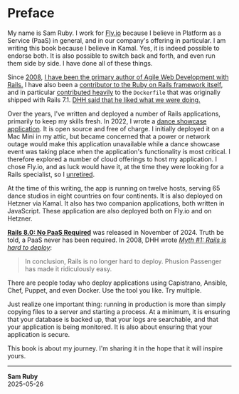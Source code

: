 # Preface

My name is Sam Ruby. I work for [Fly.io](https://fly.io) because I believe in Platform as a Service (PaaS) in general, and in our company's offering in particular.
I am writing this book because I believe in Kamal. Yes, it is indeed possible to endorse both. It is also possible to switch back and forth, and even run them side by side. I have done all of these things.

Since [2008](https://rubyonrails.org/2008/4/23/agile-web-development-with-rails-3rd-edition), [I have been the primary author of Agile Web Development with Rails.](https://pragprog.com/titles/rails8/agile-web-development-with-rails-8/)
I have also been a [contributor to the Ruby on Rails framework itself](https://contributors.rubyonrails.org/contributors/sam-ruby/commits), and in particular
[contributed heavily](https://github.com/rails/rails/blame/7-1-stable/railties/lib/rails/generators/rails/app/templates/Dockerfile.tt)
to the `Dockerfile` that was originally shipped with Rails 7.1.
[DHH said that he liked what we were doing.](https://x.com/dhh/status/1632044101418745864)

Over the years, I've written and deployed a number of Rails applications, primarily to keep my skills fresh.
In 2022, I wrote a [dance showcase application](https://github.com/rubys/showcase#showcase). It is open source and free of charge. I initially deployed it on a Mac Mini in my attic, but became concerned that a power or network outage would make this application unavailable while a dance showcase event was taking place when the application's functionality is most critical.
I therefore explored a number of cloud offerings to host my application. I chose Fly.io, and as luck would have it, at the time they were looking for a Rails specialist, so I [unretired](https://intertwingly.net/blog/2022/08/13/Unretiring).

At the time of this writing, the app is running on twelve hosts, serving 65 dance studios in eight countries on four continents.
It is also deployed on Hetzner via Kamal. It also has two companion applications, both written in JavaScript. These application are also deployed both on Fly.io and on Hetzner.

[**Rails 8.0: No PaaS Required**](https://rubyonrails.org/2024/11/7/rails-8-no-paas-required) was released in November of 2024. Truth be told, a PaaS never has been required. In 2008, DHH wrote
[*Myth #1: Rails is hard to deploy*](https://dhh.dk/posts/30-myth-1-rails-is-hard-to-deploy):

> In conclusion, Rails is no longer hard to deploy. Phusion Passenger has made it ridiculously easy.

There are people today who deploy applications using Capistrano, Ansible, Chef, Puppet, and even Docker.
Use the tool you like. Try multiple.

Just realize one important thing: running in production is more than simply copying files to a server and starting a process.
At a minimum, it is ensuring that your database is backed up, that your logs are searchable, and that your application is being monitored. It is also about ensuring that your application is secure.

This book is about my journey. I'm sharing it in the hope that it will inspire yours.

---

**Sam Ruby**  
2025-05-26
